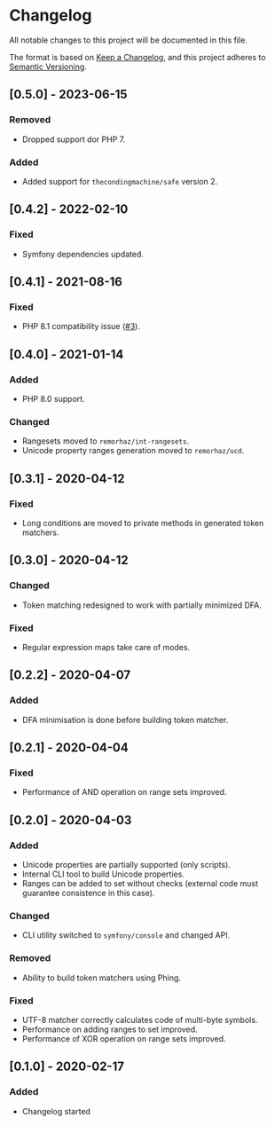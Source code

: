 # Changelog
All notable changes to this project will be documented in this file.

The format is based on [Keep a Changelog](https://keepachangelog.com/en/1.0.0/),
and this project adheres to [Semantic Versioning](https://semver.org/spec/v2.0.0.html).

## [0.5.0] - 2023-06-15
### Removed
- Dropped support dor PHP 7.
### Added
- Added support for `thecondingmachine/safe` version 2.

## [0.4.2] - 2022-02-10
### Fixed
- Symfony dependencies updated.

## [0.4.1] - 2021-08-16
### Fixed
- PHP 8.1 compatibility issue ([#3](./issues/3)).

## [0.4.0] - 2021-01-14
### Added
- PHP 8.0 support.
### Changed
- Rangesets moved to `remorhaz/int-rangesets`.
- Unicode property ranges generation moved to `remorhaz/ucd`.

## [0.3.1] - 2020-04-12
### Fixed
- Long conditions are moved to private methods in generated token matchers.

## [0.3.0] - 2020-04-12
### Changed
- Token matching redesigned to work with partially minimized DFA.
### Fixed
- Regular expression maps take care of modes.

## [0.2.2] - 2020-04-07
### Added
- DFA minimisation is done before building token matcher.

## [0.2.1] - 2020-04-04
### Fixed
- Performance of AND operation on range sets improved.

## [0.2.0] - 2020-04-03
### Added
- Unicode properties are partially supported (only scripts).
- Internal CLI tool to build Unicode properties.
- Ranges can be added to set without checks (external code must guarantee consistence in this case).
### Changed
- CLI utility switched to `symfony/console` and changed API.
### Removed
- Ability to build token matchers using Phing.
### Fixed
- UTF-8 matcher correctly calculates code of multi-byte symbols.
- Performance on adding ranges to set improved.
- Performance of XOR operation on range sets improved.

## [0.1.0] - 2020-02-17
### Added
- Changelog started
